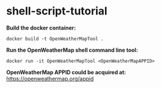 # shell-script-tutorial

**Build the docker container:**

`docker build -t OpenWeatherMapTool .`

**Run the OpenWeatherMap shell command line tool:**

`docker run -it OpenWeatherMapTool <OpenWeatherMapAPPID>`

**OpenWeatherMap APPID could be acquired at:**
https://openweathermap.org/appid